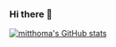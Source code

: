 ### Hi there 👋

[![mitthoma's GitHub stats](https://github-readme-stats.vercel.app/api?username=mitthoma&count_private=true)](https://github.com/mitthoma/github-readme-stats)


<!--
**mitthoma/mitthoma** is a ✨ _special_ ✨ repository because its `README.md` (this file) appears on your GitHub profile.

Here are some ideas to get you started:

- 🔭 I’m currently working on ...
- 🌱 I’m currently learning ...
- 👯 I’m looking to collaborate on ...
- 🤔 I’m looking for help with ...
- 💬 Ask me about ...
- 📫 How to reach me: ...
- 😄 Pronouns: ...
- ⚡ Fun fact: ...
-->
